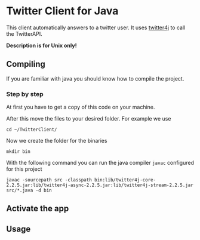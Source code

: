 Twitter Client for Java
=============

This client automatically answers to a twitter user.
It uses [twitter4j](https://github.com/yusuke/twitter4j) to call the TwitterAPI.

**Description is for Unix only!**

Compiling
-------
If you are familiar with java you should know how to compile the project.

### Step by step
At first you have to get a copy of this code on your machine. 

After this move the files to your desired folder. For example we use

    cd ~/TwitterClient/

Now we create the folder for the binaries

    mkdir bin

With the following command you can run the java compiler `javac` configured 
for this project

    javac -sourcepath src -classpath bin:lib/twitter4j-core-2.2.5.jar:lib/twitter4j-async-2.2.5.jar:lib/twitter4j-stream-2.2.5.jar src/*.java -d bin

Activate the app
-------


Usage
-------

